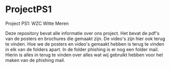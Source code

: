 # ProjectPS1
Project PS1: WZC Witte Meren

Deze repository bevat alle informatie over ons project. Het bevat de pdf's van de posters en brochures die gemaakt zijn. De video's zijn hier ook terug te vinden. Hoe we de posters en video's gemaakt hebben is terug te vinden in elk van de folders apart. In de folder phishing is er nog een folder mail. Hierin is alles in terug te vinden over alles wat wij gebruikt hebben voor het maken van de phishing mail. 
